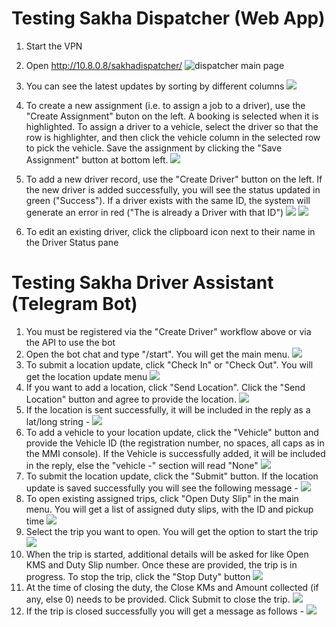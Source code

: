# Testing Sakha Dispatcher (Web App)

1. Start the VPN

2. Open http://10.8.0.8/sakhadispatcher/ 
![dispatcher main page](dispatcher_main_interface.png)
3. You can see the latest updates by sorting by different columns 
![](panels.png)

4. To create a new assignment (i.e. to assign a job to a driver), use the "Create Assignment" buton on the left. A booking is selected when it is highlighted. To assign a driver to a vehicle, select the driver so that the row is highlighter, and then click the vehicle column in the selected row to pick the vehicle. Save the assignment by clicking the "Save Assignment" button at bottom left. 
![](createassignment.png)

5. To add a new driver record, use the "Create Driver" button on the left. If the new driver is added successfully, you will see the status updated in green ("Success"). If a driver exists with the same ID, the system will generate an error in red ("The is already a Driver with that ID")
![](driversuccess.png)
![](driverfail.png)

6. To edit an existing driver, click the clipboard icon next to their name in the Driver Status pane

# Testing Sakha Driver Assistant (Telegram Bot)

1. You must be registered via the "Create Driver" workflow above or via the API to use the bot
2. Open the bot chat and type "/start". You will get the main menu. 
![](mainmenu.png)
3. To submit a location update, click "Check In" or "Check Out". You will get the location update menu
![](locationupdatemenu.png)
4. If you want to add a location, click "Send Location". Click the "Send Location" button and agree to provide the location. 
![](sendlocation.png)
5. If the location is sent successfully, it will be included in the reply as a lat/long string -
![](successfullocation.png)
6. To add a vehicle to your location update, click the "Vehicle" button and provide the Vehicle ID (the registration number, no spaces, all caps as in the MMI console). If the Vehicle is successfully added, it will be included in the reply, else the "vehicle -" section will read "None"
![](vehicledetailssuccessful.png)
7. To submit the location update, click the "Submit" button. If the location update is saved successfully you will see the following message - 
![](successfulllocupdate.png)
8. To open existing assigned trips, click "Open Duty Slip" in the main menu. You will get a list of assigned duty slips, with the ID and pickup time
![](opendutyslip1.png)
9. Select the trip you want to open. You will get the option to start the trip
![](opendutyslip2.png)
10. When the trip is started, additional details will be asked for like Open KMS and Duty Slip number. Once these are provided, the trip is in progress. To stop the trip, click the "Stop Duty" button
![](opendutyslip3.png)
11. At the time of closing the duty, the Close KMs and Amount collected (if any, else 0) needs to be provided. Click Submit to close the trip. 
![](closedutyslip1.png)
12. If the trip is closed successfully you will get a message as follows - 
![](closedutyslip2.png)




